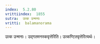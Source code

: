 ```yaml
---
index:  5.2.80
vrittiindex:  1855
sutra:  उत्क उन्मनाः
vritti:  balamanorama 
---
```


उत्क उन्मनाः। उद्गतमनस्कवृत्तेरिति। उत्कण्टितवृत्तेरित्यर्थः। 


